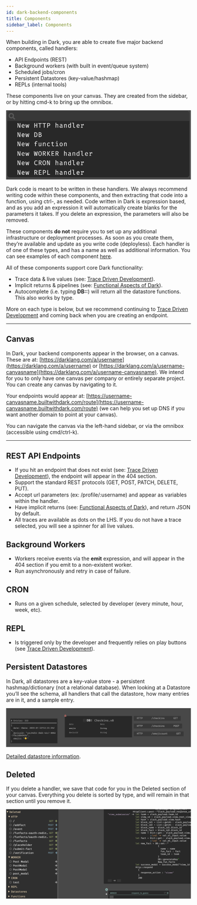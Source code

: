 ```yaml
---
id: dark-backend-components
title: Components
sidebar_label: Components
---
```


When building in Dark, you are able to create five major backend components, called handlers:

- API Endpoints (REST)
- Background workers (with built in event/queue system)
- Scheduled jobs/cron
- Persistent Datastores (key-value/hashmap)
- REPLs (internal tools)

These components live on your canvas. They are created from the sidebar, or by hitting cmd-k to bring up the omnibox.

![assests/backend/image2.png](assets/backend/image2.png)

Dark code is meant to be written in these handlers. We always recommend writing code within these components, and then extracting that code into a function, using ctrl-\, as needed. Code written in Dark is expression based, and as you add an expression it will automatically create blanks for the parameters it takes. If you delete an expression, the parameters will also be removed.

These components **do not** require you to set up any additional infrastructure or deployment processes. As soon as you create them, they’re available and update as you write code (deployless). Each handler is of one of these types, and has a name as well as additional information. You can see examples of each component [here](https://darklang.com/a/sample-helloworld).

All of these components support core Dark functionality:

- Trace data & live values (see: [Trace Driven Development](trace-driven-development.md)).
- Implicit returns & pipelines (see: [Functional Aspects of Dark](functional-aspects.md)).
- Autocomplete (i.e. typing **DB::**) will return all the datastore functions. This also works by type.

More on each type is below, but we recommend continuing to [Trace Driven Development](trace-driven-development.md) and coming back when you are creating an endpoint.

---

## Canvas

In Dark, your backend components appear in the browser, on a canvas. These are at: [https://darklang.com/a/username](https://darklang.com/a/username) or [https://darklang.com/a/username-canvasname](https://darklang.com/a/username-canvasname). We intend for you to only have one canvas per company or entirely separate project. You can create any canvas by navigating to it.

Your endpoints would appear at: [https://username-canvasname.builtwithdark.com/route](https://username-canvasname.builtwithdark.com/route) (we can help you set up DNS if you want another domain to point at your canvas).

You can navigate the canvas via the left-hand sidebar, or via the omnibox (accessible using cmd/ctrl-k).

---

## REST API Endpoints

- If you hit an endpoint that does not exist (see: [Trace Driven Development](trace-driven-development.md)), the endpoint will appear in the 404 section.
- Support the standard REST protocols (GET, POST, PATCH, DELETE, PUT).
- Accept url parameters (ex: /profile/:username) and appear as variables within the handler.
- Have implicit returns (see: [Functional Aspects of Dark](functional-aspects.md)), and return JSON by default.
- All traces are available as dots on the LHS. If you do not have a trace selected, you will see a spinner for all live values.

## Background Workers

- Workers receive events via the **emit** expression, and will appear in the 404 section if you emit to a non-existent worker.
- Run asynchronously and retry in case of failure.

## CRON

- Runs on a given schedule, selected by developer (every minute, hour, week, etc).

## REPL

- Is triggered only by the developer and frequently relies on play buttons (see [Trace Driven Development](trace-driven-development.md)).

## Persistent Datastores

In Dark, all datastores are a key-value store - a persistent hashmap/dictionary (not a relational database). When looking at a Datastore you’ll see the schema, all handlers that call the datastore, how many entries are in it, and a sample entry.

![assets/backend/image3.png](assets/backend/image3.png)

[Detailed datastore information](datastores.md).

## Deleted

If you delete a handler, we save that code for you in the Deleted section of your canvas. Everything you delete is sorted by type, and will remain in that section until you remove it.

![assets/backend/Screen_Shot_2020-01-07_at_4.00.20_PM.png](assets/backend/Screen_Shot_2020-01-07_at_4.00.20_PM.png)
